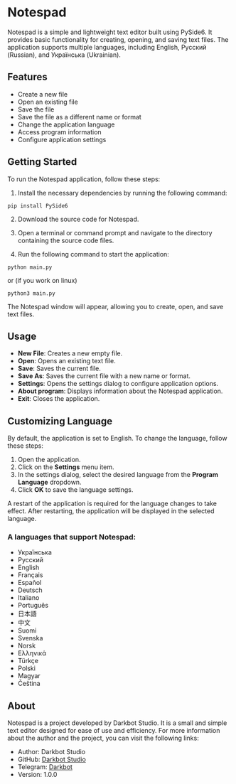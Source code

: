 # Notespad

Notespad is a simple and lightweight text editor built using PySide6. It provides basic functionality for creating, opening, and saving text files. The application supports multiple languages, including English, Русский (Russian), and Українська (Ukrainian).

## Features

- Create a new file
- Open an existing file
- Save the file
- Save the file as a different name or format
- Change the application language
- Access program information
- Configure application settings

## Getting Started

To run the Notespad application, follow these steps:

1. Install the necessary dependencies by running the following command:

```
pip install PySide6
```

2. Download the source code for Notespad.

3. Open a terminal or command prompt and navigate to the directory containing the source code files.

4. Run the following command to start the application:

```
python main.py
```
or (if you work on linux)
```
python3 main.py
```

The Notespad window will appear, allowing you to create, open, and save text files.

## Usage

- **New File**: Creates a new empty file.
- **Open**: Opens an existing text file.
- **Save**: Saves the current file.
- **Save As**: Saves the current file with a new name or format.
- **Settings**: Opens the settings dialog to configure application options.
- **About program**: Displays information about the Notespad application.
- **Exit**: Closes the application.

## Customizing Language

By default, the application is set to English. To change the language, follow these steps:

1. Open the application.
2. Click on the **Settings** menu item.
3. In the settings dialog, select the desired language from the **Program Language** dropdown.
4. Click **OK** to save the language settings.

A restart of the application is required for the language changes to take effect. After restarting, the application will be displayed in the selected language.

### A languages that support Notespad:
- Українська
- Русский
- English
- Français
- Español
- Deutsch
- Italiano
- Português
- 日本語
- 中文
- Suomi
- Svenska
- Norsk
- Ελληνικά
- Türkçe
- Polski
- Magyar
- Čeština

## About

Notespad is a project developed by Darkbot Studio. It is a small and simple text editor designed for ease of use and efficiency. For more information about the author and the project, you can visit the following links:

- Author: Darkbot Studio
- GitHub: [Darkbot Studio](https://github.com/DarkbotStudio)
- Telegram: [Darkbot](https://t.me/darkbot_dev)
- Version: 1.0.0
